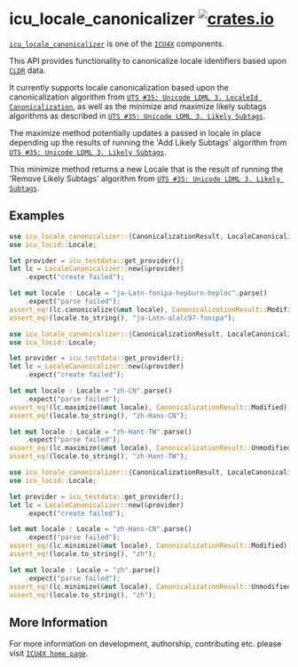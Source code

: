 # icu_locale_canonicalizer [![crates.io](http://meritbadge.herokuapp.com/icu_locale_canonicalizer)](https://crates.io/crates/icu_locale_canonicalizer)

[`icu_locale_canonicalizer`](crate) is one of the [`ICU4X`] components.

This API provides functionality to canonicalize locale identifiers based
upon [`CLDR`] data.

It currently supports locale canonicalization based upon the canonicalization
algorithm from [`UTS #35: Unicode LDML 3. LocaleId Canonicalization`],
as well as the minimize and maximize likely subtags algorithms
as described in [`UTS #35: Unicode LDML 3. Likely Subtags`].

The maximize method potentially updates a passed in locale in place
depending up the results of running the 'Add Likely Subtags' algorithm
from [`UTS #35: Unicode LDML 3. Likely Subtags`].

This minimize method returns a new Locale that is the result of running the
'Remove Likely Subtags' algorithm from [`UTS #35: Unicode LDML 3. Likely Subtags`].

## Examples

```rust
use icu_locale_canonicalizer::{CanonicalizationResult, LocaleCanonicalizer};
use icu_locid::Locale;

let provider = icu_testdata::get_provider();
let lc = LocaleCanonicalizer::new(&provider)
    .expect("create failed");

let mut locale : Locale = "ja-Latn-fonipa-hepburn-heploc".parse()
    .expect("parse failed");
assert_eq!(lc.canonicalize(&mut locale), CanonicalizationResult::Modified);
assert_eq!(locale.to_string(), "ja-Latn-alalc97-fonipa");
```

```rust
use icu_locale_canonicalizer::{CanonicalizationResult, LocaleCanonicalizer};
use icu_locid::Locale;

let provider = icu_testdata::get_provider();
let lc = LocaleCanonicalizer::new(&provider)
    .expect("create failed");

let mut locale : Locale = "zh-CN".parse()
    .expect("parse failed");
assert_eq!(lc.maximize(&mut locale), CanonicalizationResult::Modified);
assert_eq!(locale.to_string(), "zh-Hans-CN");

let mut locale : Locale = "zh-Hant-TW".parse()
    .expect("parse failed");
assert_eq!(lc.maximize(&mut locale), CanonicalizationResult::Unmodified);
assert_eq!(locale.to_string(), "zh-Hant-TW");
```

```rust
use icu_locale_canonicalizer::{CanonicalizationResult, LocaleCanonicalizer};
use icu_locid::Locale;

let provider = icu_testdata::get_provider();
let lc = LocaleCanonicalizer::new(&provider)
    .expect("create failed");

let mut locale : Locale = "zh-Hans-CN".parse()
    .expect("parse failed");
assert_eq!(lc.minimize(&mut locale), CanonicalizationResult::Modified);
assert_eq!(locale.to_string(), "zh");

let mut locale : Locale = "zh".parse()
    .expect("parse failed");
assert_eq!(lc.minimize(&mut locale), CanonicalizationResult::Unmodified);
assert_eq!(locale.to_string(), "zh");
```

[`ICU4X`]: ../icu/index.html
[`CLDR`]: http://cldr.unicode.org/
[`UTS #35: Unicode LDML 3. Likely Subtags`]: https://www.unicode.org/reports/tr35/#Likely_Subtags.
[`UTS #35: Unicode LDML 3. LocaleId Canonicalization`]: http://unicode.org/reports/tr35/#LocaleId_Canonicalization,

## More Information

For more information on development, authorship, contributing etc. please visit [`ICU4X home page`](https://github.com/unicode-org/icu4x).
